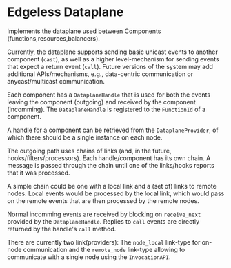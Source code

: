 # Edgeless Dataplane

Implements the dataplane used between Components (functions,resources,balancers).

Currently, the dataplane supports sending basic unicast events to another component (`cast`),
as well as a higher level-mechanism for sending events that expect a return event (`call`).
Future versions of the system may add additional APIs/mechanisms, e.g., data-centric communication or anycast/multicast communication.

Each component has a `DataplaneHandle` that is used for both the events leaving the component (outgoing) and received by the component (incomming).
The `DataplaneHandle` is registered to the `FunctionId` of a component.

A handle for a component can be retrieved from the `DataplaneProvider`, of which there should be a single instance on each node.

The outgoing path uses chains of links (and, in the future, hooks/filters/processors). Each handle/component has its own chain.
A message is passed through the chain until one of the links/hooks reports that it was processed.

A simple chain could be one with a local link and a (set of) links to remote nodes.
Local events would be processed by the local link, which would pass on the remote events that are then processed by the remote nodes.

Normal incomming events are received by blocking on `receive_next` provided by the `DataplaneHandle`.
Replies to `call` events are directly returned by the handle's `call` method.

There are currently two link(providers): The `node_local` link-type for on-node communication and the `remote_node` link-type allowing to communicate with a single node using the `InvocationAPI`. 
